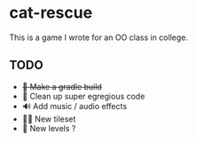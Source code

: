 # cat-rescue

This is a game I wrote for an OO class in college.

## TODO
* ~~🔨 Make a gradle build~~
* 🛀 Clean up super egregious code 
* 🔊 Add music / audio effects  
* 👩‍🎨 New tileset 
* 🤔 New levels ?  
